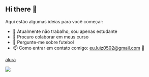 ## Hi there 👋

Aqui estão algumas ideias para você começar:

- 🔭 Atualmente não trabalho, sou apenas estudante
- 👯 Procuro colaborar em meus curso
- 💬 Pergunte-me sobre futebol
- 📫 Como entrar em contato comigo: eu.luiz0502@gmail.com
🎅

[alura](www.alura.com.br)



![](https://media.tenor.com/rs4ZOR3C6AgAAAAM/neymar-sheozinho.gif)


